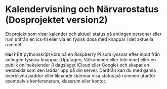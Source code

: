 # Kalendervisning och Närvarostatus (Dosprojektet version2)
Ett projekt som visar kalender och aktuell status på antingen personer eller rum utifrån en ics-fil eller via en fysisk dosa med knappar i det aktuella rummet. 

**Hur?**
Ett pythonskript körs på en Raspberry Pi som lyssnar efter input från antingen fysiska knappar (Upptagen, Välkommen eller Inte inne) eller en publik onlinekalender (i dagsläget iCloud eller Google) och skapar en webbsida som den laddar upp på din server.
Därifrån kan du med gamla överblivna paddor eller liknande skärmar visa status på rummen utanför exempelvis konferensrum, klassrum eller kontor.

## 
